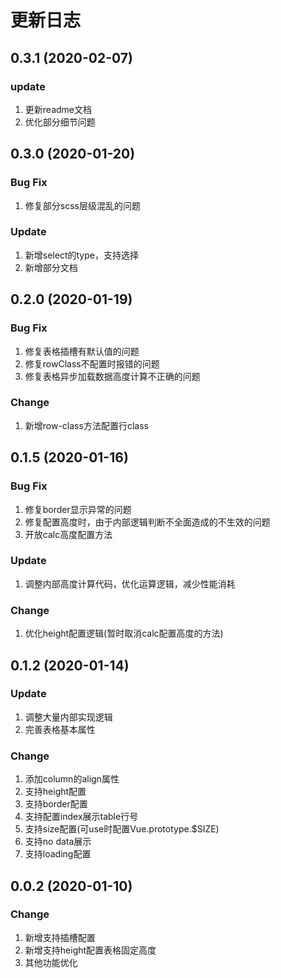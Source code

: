 # 更新日志

## 0.3.1 (2020-02-07)

### update
1. 更新readme文档
2. 优化部分细节问题


## 0.3.0 (2020-01-20)

### Bug Fix
1. 修复部分scss层级混乱的问题

### Update
1. 新增select的type，支持选择
2. 新增部分文档


## 0.2.0 (2020-01-19)

### Bug Fix
1. 修复表格插槽有默认值的问题
2. 修复rowClass不配置时报错的问题
3. 修复表格异步加载数据高度计算不正确的问题

### Change
1. 新增row-class方法配置行class


## 0.1.5 (2020-01-16)

### Bug Fix
1. 修复border显示异常的问题
2. 修复配置高度时，由于内部逻辑判断不全面造成的不生效的问题
3. 开放calc高度配置方法

### Update
1. 调整内部高度计算代码，优化运算逻辑，减少性能消耗

### Change
1. 优化height配置逻辑(暂时取消calc配置高度的方法)


## 0.1.2 (2020-01-14)

### Update
1. 调整大量内部实现逻辑
2. 完善表格基本属性

### Change
1. 添加column的align属性
2. 支持height配置
3. 支持border配置
4. 支持配置index展示table行号
5. 支持size配置(可use时配置Vue.prototype.$SIZE)
6. 支持no data展示
7. 支持loading配置


## 0.0.2 (2020-01-10)

### Change

1. 新增支持插槽配置
2. 新增支持height配置表格固定高度
3. 其他功能优化







